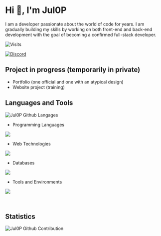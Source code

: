 # Hi 👋, I'm Jul0P
I am a developer passionate about the world of code for years. I am gradually building my skills by working on both front-end and back-end development with the goal of becoming a confirmed full-stack developer.

![Visits](https://komarev.com/ghpvc/?username=Jul0P&label=Visits&color=0e75b6&style=for-the-badge)

[![Discord](https://img.shields.io/badge/Discord-%235865F2.svg?style=for-the-badge&logo=Discord&logoColor=white)](https://discord.com/invite/)

<!--
# About me

<img align="right" width="400" src="https://user-images.githubusercontent.com/74038190/229223263-cf2e4b07-2615-4f87-9c38-e37600f8381a.gif">

<br>

- emoji test **test**

- emoji test [test](https://test)

- emoji test **LUA**

- emoji test **test@gmail.com**

- emoji test [test](https://test)

- emoji test **test**

- emoji test **test**

<br>
-->

## Project in progress (temporarily in private)

- Portfolio (one official and one with an atypical design)
- Website project (training)

## Languages and Tools

![Jul0P Github Langages](https://github-readme-stats.vercel.app/api/top-langs/?username=Jul0P&theme=react&border_color=61dafb&border_radius=10)

- Programming Languages
<p align="left">
    <a href="https://skillicons.dev">
        <img src="https://skillicons.dev/icons?i=lua,py,cs,java,php,bash,powershell"/>
    </a>
</p>

- Web Technologies
<p align="left">
    <a href="https://skillicons.dev">
        <img src="https://skillicons.dev/icons?i=html,css,js,ts,react,tailwind,vite,nextjs,nodejs"/>
    </a>
</p>

- Databases
<p align="left">
    <a href="https://skillicons.dev">
        <img src="https://skillicons.dev/icons?i=mysql,firebase,postgres"/>
    </a>
</p>

- Tools and Environments
<p align="left">
    <a href="https://skillicons.dev">
        <img src="https://skillicons.dev/icons?i=git,gitlab,github,vscode,visualstudio,idea,linux,bots,vercel"/>
    </a>
</p>

<br>

## Statistics

<!-- ![Jul0P Github Statistics](https://github-readme-stats.vercel.app/api?username=Jul0P&show_icons=true&theme=react&border_color=61dafb&border_radius=10) -->
![Jul0P Github Contribution](https://github-profile-summary-cards.vercel.app/api/cards/profile-details?username=Jul0P&theme=react&border_color=61dafb&border_radius=10)
